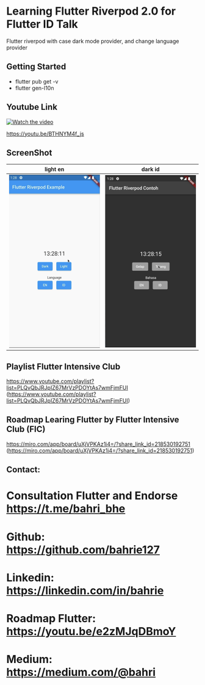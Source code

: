 # Learning Flutter Riverpod 2.0 for Flutter ID Talk

Flutter riverpod with case dark mode provider, and change language provider

## Getting Started

- flutter pub get -v
- flutter gen-l10n


## Youtube Link

[![Watch the video](https://img.youtube.com/vi/BTHNYM4f_js/sddefault.jpg)](https://youtu.be/OlbuOXptnyg)

https://youtu.be/BTHNYM4f_js

## ScreenShot

| light en         | dark id           |
|--------------|----------------|
| <img src="1.png" width="300"/> | <img src="2.png" width="300"/>      |



## Playlist Flutter Intensive Club

https://www.youtube.com/playlist?list=PLQvQbJRJpIZ67MrVzPDOYtAs7wmFjmFUI (https://www.youtube.com/playlist?list=PLQvQbJRJpIZ67MrVzPDOYtAs7wmFjmFUI)

## Roadmap Learing Flutter by Flutter Intensive Club (FIC)

https://miro.com/app/board/uXjVPKAz1i4=/?share_link_id=218530192751 (https://miro.com/app/board/uXjVPKAz1i4=/?share_link_id=218530192751)



## Contact:
# Consultation Flutter and Endorse https://t.me/bahri_bhe
# Github: https://github.com/bahrie127
# Linkedin: https://linkedin.com/in/bahrie
# Roadmap Flutter: https://youtu.be/e2zMJqDBmoY
# Medium: https://medium.com/@bahri